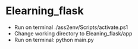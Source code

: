 # Elearning_flask
- Run on terminal ./ass2env/Scripts/activate.ps1
- Change working directory to Eleaning_flask/app
- Run on terminal: python main.py
